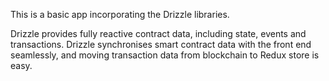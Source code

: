 This is a basic app incorporating the Drizzle libraries.

Drizzle provides fully reactive contract data, including state, events and transactions. Drizzle synchronises smart contract data with the front end seamlessly, and moving transaction data from blockchain to Redux store is easy.
